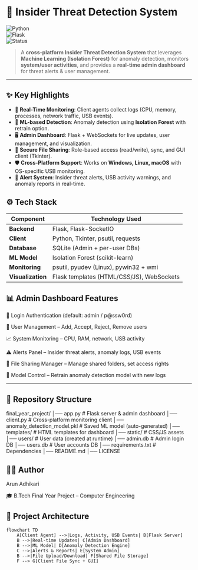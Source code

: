 # 🔐 Insider Threat Detection System  

![Python](https://img.shields.io/badge/Python-3.8+-blue.svg)  
![Flask](https://img.shields.io/badge/Framework-Flask-lightgreen)   
![Status](https://img.shields.io/badge/Project-Final%20Year%20Major%20Project-orange)  


> A **cross-platform Insider Threat Detection System** that leverages **Machine Learning (Isolation Forest)** for anomaly detection, monitors **system/user activities**, and provides a **real-time admin dashboard** for threat alerts & user management.  

---

## ✨ Key Highlights

- 📡 **Real-Time Monitoring**: Client agents collect logs (CPU, memory, processes, network traffic, USB events).  
- 🤖 **ML-based Detection**: Anomaly detection using **Isolation Forest** with retrain option.  
- 🖥️ **Admin Dashboard**: Flask + WebSockets for live updates, user management, and visualization.  
- 📂 **Secure File Sharing**: Role-based access (read/write), sync, and GUI client (Tkinter).  
- 🛡️ **Cross-Platform Support**: Works on **Windows, Linux, macOS** with OS-specific USB monitoring.  
- 🔔 **Alert System**: Insider threat alerts, USB activity warnings, and anomaly reports in real-time.

## ⚙️ Tech Stack

| Component       | Technology Used                          |
|-----------------|------------------------------------------|
| **Backend**     | Flask, Flask-SocketIO                    |
| **Client**      | Python, Tkinter, psutil, requests        |
| **Database**    | SQLite (Admin + per-user DBs)            |
| **ML Model**    | Isolation Forest (scikit-learn)          |
| **Monitoring**  | psutil, pyudev (Linux), pywin32 + wmi    |
| **Visualization** | Flask templates (HTML/CSS/JS), WebSockets |


## 📊 Admin Dashboard Features

🔑 Login Authentication (default: admin / p@ssw0rd)

👥 User Management – Add, Accept, Reject, Remove users

📈 System Monitoring – CPU, RAM, network, USB activity

⚠️ Alerts Panel – Insider threat alerts, anomaly logs, USB events

📂 File Sharing Manager – Manage shared folders, set access rights

🧠 Model Control – Retrain anomaly detection model with new logs

---

## 📂 Repository Structure


final_year_project/
│── app.py # Flask server & admin dashboard
│── client.py # Cross-platform monitoring client
│── anomaly_detection_model.pkl # Saved ML model (auto-generated)
│── templates/ # HTML templates for dashboard
│── static/ # CSS/JS assets
│── users/ # User data (created at runtime)
│── admin.db # Admin login DB
│── users.db # User accounts DB
│── requirements.txt # Dependencies
│── README.md
│── LICENSE



## 👨‍💻 Author

Arun Adhikari

🎓 B.Tech Final Year Project – Computer Engineering


## 📂 Project Architecture
```mermaid
flowchart TD
    A[Client Agent] -->|Logs, Activity, USB Events| B[Flask Server]
    B -->|Real-time Updates| C[Admin Dashboard]
    B -->|ML Model| D[Anomaly Detection Engine]
    C -->|Alerts & Reports| E[System Admin]
    B -->|File Upload/Download| F[Shared File Storage]
    F --> G[Client File Sync + GUI]
